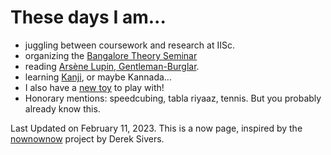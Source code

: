 # These days I am...

 - juggling between coursework and research at IISc.
 - organizing the [Bangalore Theory Seminar](https://www.csa.iisc.ac.in/theoryseminars/)
 - reading [Arsène Lupin, Gentleman-Burglar](https://www.gutenberg.org/ebooks/6133).
 - learning [Kanji](https://www.kanjidamage.com/), or maybe Kannada...
 - I also have a [new toy](https://en.wikipedia.org/wiki/Kalimba) to play with!
 - Honorary mentions: speedcubing, tabla riyaaz, tennis. But you probably already know this.


Last Updated on February 11, 2023. This is a now page, inspired by the [nownownow](https://nownownow.com/) project by Derek Sivers.
